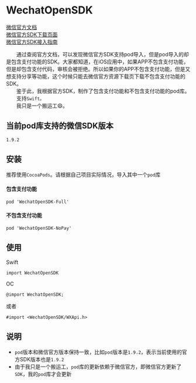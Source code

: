 # WechatOpenSDK
<div>
<a href="https://developers.weixin.qq.com/doc/oplatform/Mobile_App/Resource_Center_Homepage.html">微信官方文档</a>
</div>
<div>
<a href="https://developers.weixin.qq.com/doc/oplatform/Downloads/iOS_Resource.html">微信官方SDK下载页面</a>
</div>
<div>
<a href="https://developers.weixin.qq.com/doc/oplatform/Mobile_App/Access_Guide/iOS.html">微信官方SDK接入指南</a>
</div>

&emsp;&emsp;通过查阅官方文档，可以发现微信官方SDK支持pod导入，但是pod导入的却是包含支付功能的SDK。大家都知道，在iOS应用中，如果APP不包含支付功能，但是却包含支付代码，审核会被拒绝。所以如果你的APP不包含支付功能，但是又想支持分享等功能，这个时候只能去微信官方资源下载页下载不包含支付功能的SDK。<br>
&emsp;&emsp;鉴于此，我根据官方SDK，制作了包含支付功能和不包含支付功能的pod库。<br>
&emsp;&emsp;支持`Swift。`<br>
&emsp;&emsp;我只是一个搬运工😄。

## 当前pod库支持的微信SDK版本
```
1.9.2
```

## 安装
推荐使用`CocoaPods`。请根据自己项目实际情况，导入其中一个`pod`库

#### 包含支付功能
```
pod 'WechatOpenSDK-Full'
```

#### 不包含支付功能
```
pod 'WechatOpenSDK-NoPay'
```

## 使用
Swift
```
import WechatOpenSDK
```

OC
```
@import WechatOpenSDK;
```

或者
```
#import <WechatOpenSDK/WXApi.h>
```

## 说明
- `pod`版本和微信官方版本保持一致，比如`pod`版本是`1.9.2`，表示当前使用的官方SDK版本也是`1.9.2`
- 由于我只是一个搬运工，`pod`库的更新依赖于微信官方，即微信官方更新了`SDK`，我的`pod`库才会更新
